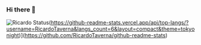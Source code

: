 ### Hi there 👋
![Ricardo Status](https://github-readme-stats.vercel.app/api?username=RicardoTaverna&show_icons=true&theme=tokyonight)(https://github-readme-stats.vercel.app/api/top-langs/?username=RicardoTaverna&langs_count=6&layout=compact&theme=tokyonight)](https://github.com/RicardoTaverna/github-readme-stats)


<!--
**RicardoTaverna/RicardoTaverna** is a ✨ _special_ ✨ repository because its `README.md` (this file) appears on your GitHub profile.

Here are some ideas to get you started:

- 🔭 I’m currently working on ...
- 🌱 I’m currently learning ...
- 👯 I’m looking to collaborate on ...
- 🤔 I’m looking for help with ...
- 💬 Ask me about ...
- 📫 How to reach me: ...
- 😄 Pronouns: ...
- ⚡ Fun fact: ...
-->
